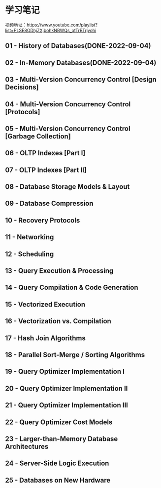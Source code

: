 # 学习笔记

视频地址：https://www.youtube.com/playlist?list=PLSE8ODhjZXjbohkNBWQs_otTrBTrjyohi

## 01 - History of Databases(DONE-2022-09-04)

## 02 - In-Memory Databases(DONE-2022-09-04)

## 03 - Multi-Version Concurrency Control [Design Decisions]

## 04 - Multi-Version Concurrency Control [Protocols]

## 05 - Multi-Version Concurrency Control [Garbage Collection]

## 06 - OLTP Indexes [Part I]

## 07 - OLTP Indexes [Part II]

## 08 - Database Storage Models & Layout

## 09 - Database Compression

## 10 - Recovery Protocols

## 11 - Networking

## 12 - Scheduling

## 13 - Query Execution & Processing

## 14 - Query Compilation & Code Generation

## 15 - Vectorized Execution

## 16 - Vectorization vs. Compilation

## 17 - Hash Join Algorithms

## 18 - Parallel Sort-Merge / Sorting Algorithms

## 19 - Query Optimizer Implementation I

## 20 - Query Optimizer Implementation II

## 21 - Query Optimizer Implementation III

## 22 - Query Optimizer Cost Models

## 23 - Larger-than-Memory Database Architectures

## 24 - Server-Side Logic Execution

## 25 - Databases on New Hardware